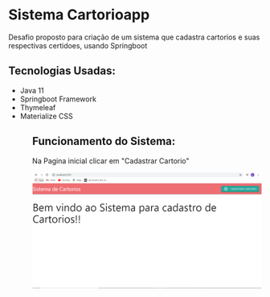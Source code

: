 # Sistema Cartorioapp
Desafio proposto para criação de um sistema que cadastra cartorios e suas respectivas certidoes, usando Springboot


<h2>Tecnologias Usadas:</h2>
<ul>
 <li>Java 11</li>
 <li>Springboot Framework</li>
 <li>Thymeleaf</li>
  <li>Materialize CSS</li>
 <ul>
 
<h2>Funcionamento do Sistema:</h2>

Na Pagina inicial clicar em "Cadastrar Cartorio"


<img src="https://github.com/LucasCicero/Cartorio/blob/master/cartorioapp/src/main/resources/static/img/img1.PNG">
